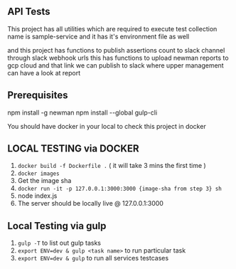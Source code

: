 ## API Tests 

This project has all utilities which are required to execute 
test collection name is sample-service and it has it's environment file as well

and this project has functions to publish assertions count to slack channel through slack webhook urls
this has functions to upload newman reports to gcp cloud and that link we can publish to slack where upper management can have a look at report

## Prerequisites
npm install -g newman
npm install --global gulp-cli

You should have docker in your local to check this project in docker


## LOCAL TESTING via DOCKER

1. ``docker build -f Dockerfile .`` ( it will take 3 mins the first time )
2. ``docker images``
3. Get the image sha
4. ``docker run -it -p 127.0.0.1:3000:3000 {image-sha from step 3} sh``
5. node index.js
6. The server should be locally live @ 127.0.0.1:3000


## Local Testing via gulp

1. ```gulp -T``` to list out gulp tasks
2. ```export ENV=dev & gulp <task name>``` to run particular task
3. ```export ENV=dev & gulp``` to run all services testcases
